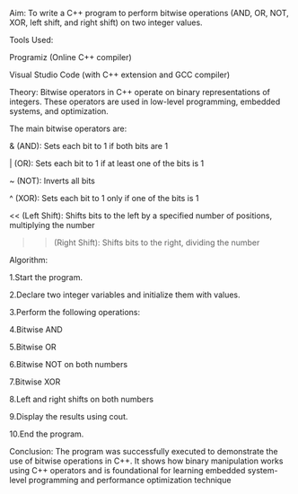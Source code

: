 Aim:
To write a C++ program to perform bitwise operations (AND, OR, NOT, XOR, left shift, and right shift) on two integer values.

Tools Used:

Programiz (Online C++ compiler)

Visual Studio Code (with C++ extension and GCC compiler)

Theory:
Bitwise operators in C++ operate on binary representations of integers. These operators are used in low-level programming, embedded systems, and optimization.

The main bitwise operators are:

& (AND): Sets each bit to 1 if both bits are 1

| (OR): Sets each bit to 1 if at least one of the bits is 1

~ (NOT): Inverts all bits

^ (XOR): Sets each bit to 1 only if one of the bits is 1

<< (Left Shift): Shifts bits to the left by a specified number of positions, multiplying the number

>> (Right Shift): Shifts bits to the right, dividing the number

Algorithm:

1.Start the program.

2.Declare two integer variables and initialize them with values.

3.Perform the following operations:

4.Bitwise AND

5.Bitwise OR

6.Bitwise NOT on both numbers

7.Bitwise XOR

8.Left and right shifts on both numbers

9.Display the results using cout.

10.End the program.

Conclusion:
The program was successfully executed to demonstrate the use of bitwise operations in C++. It shows how binary manipulation works using C++ operators and is foundational for learning embedded system-level programming and performance optimization technique

